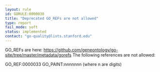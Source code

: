 ```yaml
---
layout: rule
id: GORULE:0000030
title: "Deprecated GO_REFs are not allowed"
type: report
fail_mode: soft
status: implemented
contact: "go-quality@lists.stanford.edu"
---
```

GO_REFs are here: https://github.com/geneontology/go-site/tree/master/metadata/gorefs
The following references are not allowed:

GO_REF:0000033
GO_PAINT:nnnnnnn
(where n are digits)
